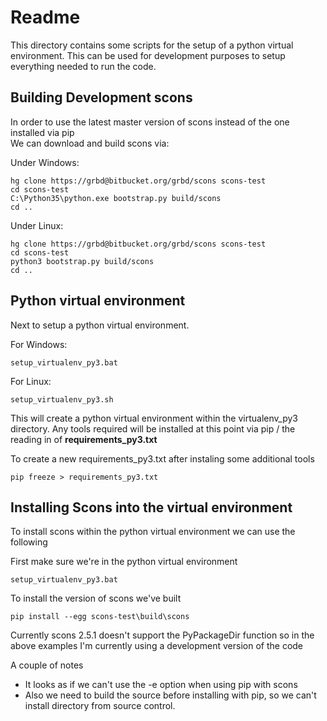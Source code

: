 # Readme

This directory contains some scripts for the setup of a python virtual environment.
This can be used for development purposes to setup everything needed to run the code.


## Building Development scons

In order to use the latest master version of scons instead of the one installed via pip <br>
We can download and build scons via:

Under Windows:
```
hg clone https://grbd@bitbucket.org/grbd/scons scons-test
cd scons-test
C:\Python35\python.exe bootstrap.py build/scons
cd ..
```

Under Linux:
```
hg clone https://grbd@bitbucket.org/grbd/scons scons-test
cd scons-test
python3 bootstrap.py build/scons
cd ..
```

## Python virtual environment

Next to setup a python virtual environment.

For Windows:
```
setup_virtualenv_py3.bat
```
For Linux:
```
setup_virtualenv_py3.sh
```

This will create a python virtual environment within the virtualenv_py3 directory.
Any tools required will be installed at this point via pip / the reading in of **requirements_py3.txt**

To create a new requirements_py3.txt after instaling some additional tools
```
pip freeze > requirements_py3.txt
```


## Installing Scons into the virtual environment

To install scons within the python virtual environment we can use the following

First make sure we're in the python virtual environment
```
setup_virtualenv_py3.bat
```

To install the version of scons we've built
```
pip install --egg scons-test\build\scons
```

Currently scons 2.5.1 doesn't support the PyPackageDir function so in the above examples
I'm currently using a development version of the code

A couple of notes

  * It looks as if we can't use the -e option when using pip with scons
  * Also we need to build the source before installing with pip, so we can't install directory from source control.
